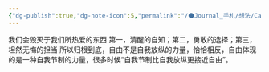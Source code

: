 ```yaml
---
{"dg-publish":true,"dg-note-icon":5,"permalink":"/🌑Journal_手札/想法/Calibre/","dgPassFrontmatter":true,"noteIcon":5,"created":"2023-12-07T20:14:18.250+08:00","updated":"2024-09-18T08:16:22.916+08:00"}
---
```


我们会毁灭于我们所热爱的东西
第一，清醒的自知；第二，勇敢的选择；第三，坦然无悔的担当
所以归根到底，自由不是自我放纵的力量，恰恰相反，自由体现的是一种自我节制的力量，很多时候“自我节制比自我放纵更接近自由”。
